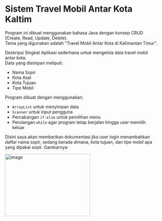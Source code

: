 # Sistem Travel Mobil Antar Kota Kaltim

Program ini dibuat menggunakan bahasa Java dengan konsep CRUD (Create, Read, Update, Delete).  
Tema yang digunakan adalah "Travel Mobil Antar Kota di Kalimantan Timur".

Deskripsi Singkat
Aplikasi sederhana untuk mengelola data travel mobil antar kota.  
Data yang disimpan meliputi:
- Nama Sopir
- Kota Asal
- Kota Tujuan
- Tipe Mobil

Program dibuat dengan menggunakan:
- `ArrayList` untuk menyimpan data
- `Scanner` untuk input pengguna
- Percabangan `if-else` untuk pemilihan menu
- Perulangan `while` agar program tetap berjalan hingga user memilih keluar

Disini saya akan memberikan dokumentasi jika user ingin menambahkan daftar nama sopir, sedang berada dimana, kota tujuan, dan tipe mobil apa yang dipakai sopir. 
Gambarnya:


<img width="280" height="204" alt="image" src="https://github.com/user-attachments/assets/b16205f8-2073-4688-a09a-f1606a2326de" />

